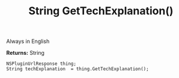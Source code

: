﻿---
uid: crmscript_ref_NSPluginUrlResponse_GetTechExplanation
title: String GetTechExplanation()
intellisense: NSPluginUrlResponse.GetTechExplanation
keywords: NSPluginUrlResponse, GetTechExplanation
so.topic: reference
---

Always in English

**Returns:** String


```crmscript
NSPluginUrlResponse thing;
String techExplanation  = thing.GetTechExplanation();
```


